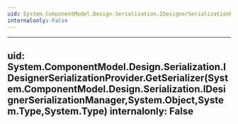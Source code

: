 ```yaml
---
uid: System.ComponentModel.Design.Serialization.IDesignerSerializationProvider
internalonly: False
---
```


---
uid: System.ComponentModel.Design.Serialization.IDesignerSerializationProvider.GetSerializer(System.ComponentModel.Design.Serialization.IDesignerSerializationManager,System.Object,System.Type,System.Type)
internalonly: False
---
